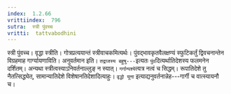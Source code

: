 ```yaml
---
index:  1.2.66
vrittiindex:  796
sutra:  स्त्री पुंवच्च
vritti:  tattvabodhini 
---
```


स्त्री पुंवच्च। वृद्धा स्त्रीति। गोत्रप्रत्ययान्तं स्त्रीवाचकमित्यर्थः। पुंवद्भावकृतवैलक्षण्यं स्फुटिकर्तुं द्विवचनान्तेन विग्रहमाह गार्ग्यायणाविति। अनुवर्तमान इति। `तद्राजस्य बहुषु---`इत्यतः `पुंव`दित्यर्थातिदेशस्य फलमनेन दर्शितम्। अन्यथा स्त्रीत्वस्याऽनिवर्तनाल्लुङ् न स्यात्। `गर्गान्पश्ये`त्यत्र नत्वं च सिद्धम्। रूपातिदेशे तु नैतत्सिद्ध्येत्, सामान्यातिदेशे विशेषानतिदेशादित्याहुः। `वृद्धो यूना` इत्याद्यनुवर्तनान्नेह---गार्गी च वात्स्यायनौ च।

